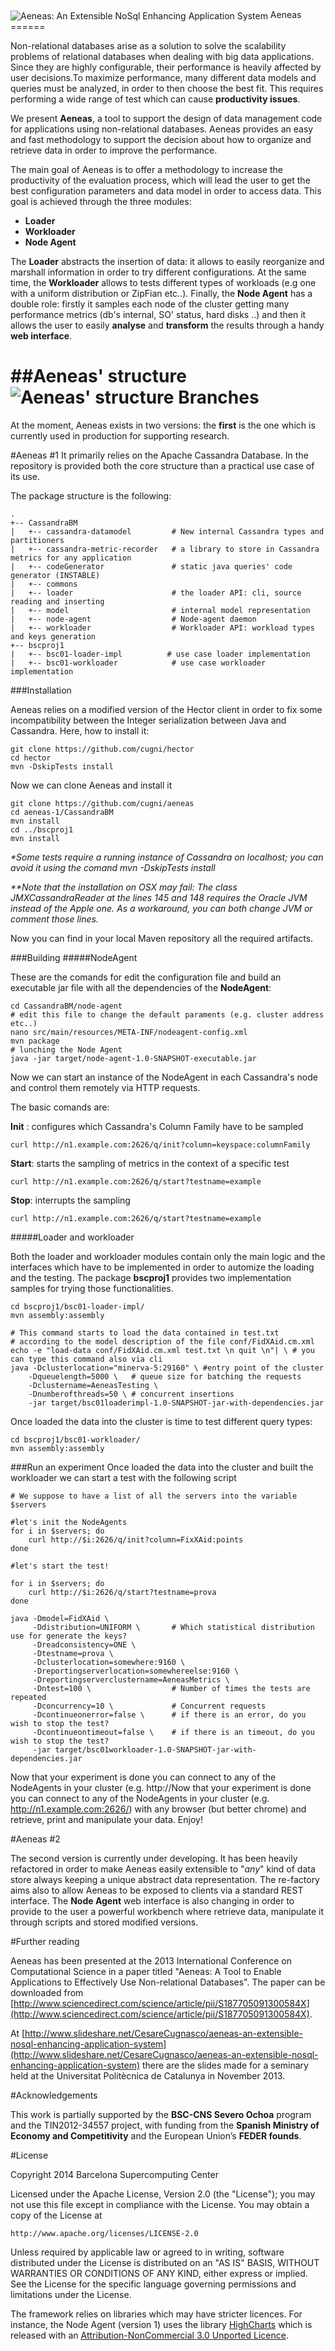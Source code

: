 <img align="center" src="http://i.imgur.com/btdQJC2.jpg" title="Aeneas: An Extensible NoSql Enhancing Application System" />
Aeneas
======

Non-relational databases arise as a solution to solve the scalability problems of relational databases when dealing with big data applications. Since they are highly configurable, their performance is heavily affected by user decisions.To maximize performance, many different data models and queries must be analyzed, in order to then choose the best fit. This requires performing a wide range of test which can cause **productivity issues**.

We present **Aeneas**, a tool to support the design of data management code for applications using non-relational databases. Aeneas provides an easy and fast methodology to support the decision about how to organize and retrieve data in order to improve the performance.

The main goal of Aeneas is to offer a methodology to increase the productivity of the evaluation process, which will lead the user to get the best configuration parameters and data model in order to access data.
This goal is achieved through the three modules: 
 
* **Loader**
* **Workloader**
* **Node Agent**

The **Loader** abstracts the insertion  of data: it allows to  easily  reorganize and marshall information  in order to try different  configurations. At the same time,  the **Workloader** allows to tests  different types of  workloads (e.g one with a uniform distribution or ZipFian etc..). Finally, the **Node Agent** has a double role: firstly it  samples each node of the cluster getting many performance metrics (db's internal, SO' status, hard disks ..) and then it allows the user to easily **analyse** and **transform** the results through a  handy **web interface**.

##Aeneas' structure
 <img src="http://i.imgur.com/9LQOTKx.png" title="Aeneas' structure" />
Branches
=========
At the moment, Aeneas exists in two versions: the **first** is the one which is currently  used in production for supporting research. 

#Aeneas #1
It primarily relies on the Apache Cassandra Database. In the repository is provided both the core structure than a practical use case of its use.

The package structure is the following:

	.
	+-- CassandraBM
	|   +-- cassandra-datamodel  		# New internal Cassandra types and partitioners 
	|   +-- cassandra-metric-recorder   # a library to store in Cassandra metrics for any application
	|   +-- codeGenerator				# static java queries' code generator (INSTABLE) 
	|   +-- commons
	|   +-- loader						# the loader API: cli, source reading and inserting
	|   +-- model						# internal model representation
	|   +-- node-agent					# Node-agent daemon
	|   +-- workloader					# Workloader API: workload types and keys generation
	+-- bscproj1
	|   +-- bsc01-loader-impl          # use case loader implementation
	|   +-- bsc01-workloader          	# use case workloader implementation


###Installation 

Aeneas relies on a modified version of the Hector client in order to fix some incompatibility between the Integer serialization between Java and Cassandra.
Here, how to install it: 
	
	git clone https://github.com/cugni/hector
	cd hector
	mvn -DskipTests install 

Now we can clone Aeneas and install it

	git clone https://github.com/cugni/aeneas
	cd aeneas-1/CassandraBM
	mvn install	
	cd ../bscproj1
	mvn install
	
 *\*Some tests require a running instance of Cassandra on localhost; you can avoid it using the comand mvn -DskipTests install*

*\*\*Note that the installation on OSX may fail: The class JMXCassandraReader at the lines 145 and 148 requires the Oracle JVM instead of the Apple one. As a workaround,  you can both change JVM or comment those lines.*
 
 Now you can find in your local Maven repository all the required artifacts. 
 
###Building
#####NodeAgent

These are the comands for edit the configuration file and build an executable jar file with all the dependencies of the **NodeAgent**:

	cd CassandraBM/node-agent
	# edit this file to change the default paraments (e.g. cluster address etc..)
	nano src/main/resources/META-INF/nodeagent-config.xml 
	mvn package
	# lunching the Node Agent
	java -jar target/node-agent-1.0-SNAPSHOT-executable.jar 

Now we can start an instance of the NodeAgent in each Cassandra's node and control them remotely via HTTP requests.


The basic comands are:

**Init** : configures which  Cassandra's Column Family have to be sampled
	
	curl http://n1.example.com:2626/q/init?column=keyspace:columnFamily
	
**Start**: starts the sampling of metrics in the context of a specific test
	
	curl http://n1.example.com:2626/q/start?testname=example

**Stop**: interrupts the sampling
	
	curl http://n1.example.com:2626/q/start?testname=example
	


#####Loader and workloader

Both the  loader  and workloader modules contain only the  main logic and the interfaces which have to be implemented in order to automize the loading and the testing. The package **bscproj1** provides two implementation samples for trying those functionalities.

	cd bscproj1/bsc01-loader-impl/
	mvn assembly:assembly
	
	# This command starts to load the data contained in test.txt
	# according to the model description of the file conf/FidXAid.cm.xml
	echo -e "load-data conf/FidXAid.cm.xml test.txt \n quit \n"| \ # you can type this command also via cli
	java -Dclusterlocation="minerva-5:29160" \ #entry point of the cluster
 		-Dqueuelength=5000 \   # queue size for batching the requests
 		-Dclustername=AeneasTesting \ 
 		-Dnumberofthreads=50 \ # concurrent insertions
        -jar target/bsc01loaderimpl-1.0-SNAPSHOT-jar-with-dependencies.jar 
	

Once loaded the data into the cluster is time to test different query types:

	cd bscproj1/bsc01-workloader/
	mvn assembly:assembly
	
	
###Run an experiment
Once loaded the data into the cluster and built the workloader we can start a test with the following script
	
	# We suppose to have a list of all the servers into the variable $servers
	
	#let's init the NodeAgents
	for i in $servers; do		
		curl http://$i:2626/q/init?column=FixXAid:points
	done
	
	#let's start the test!
	
	for i in $servers; do		
		curl http://$i:2626/q/start?testname=prova
	done
	
	java -Dmodel=FidXAid \
		 -Ddistribution=UNIFORM \ 		# Which statistical distribution use for generate the keys?
		 -Dreadconsistency=ONE \		
		 -Dtestname=prova \
		 -Dclusterlocation=somewhere:9160 \
		 -Dreportingserverlocation=somewhereelse:9160 \
		 -Dreportingserverclustername=AeneasMetrics \
 		 -Dntest=100 \  				# Number of times the tests are repeated
		 -Dconcurrency=10 \ 			# Concurrent requests
		 -Dcontinueonerror=false \    	# if there is an error, do you wish to stop the test?
		 -Dcontinueontimeout=false \	# if there is an timeout, do you wish to stop the test?
		 -jar target/bsc01workloader-1.0-SNAPSHOT-jar-with-dependencies.jar 


Now that your experiment is done you can connect to any of the NodeAgents in your cluster (e.g. http://Now that your experiment is done you can connect to any of the NodeAgents in your cluster (e.g. http://n1.example.com:2626/) with any browser (but better chrome) and retrieve, print and manipulate your data. Enjoy!
 

	
 
#Aeneas #2


The second version is currently under developing. It has been heavily refactored in order to make Aeneas easily extensible to "*any*" kind of data store always keeping a  unique abstract data representation. The re-factory aims also to allow Aeneas to be exposed to clients via a standard REST interface. The  **Node Agent** web interface is also changing in order to provide to the user a powerful workbench where retrieve data, manipulate it through scripts and stored modified versions.

#Further reading

Aeneas has been presented at the 2013 International Conference on Computational Science in a paper titled "Aeneas: A Tool to Enable Applications to Effectively Use Non-relational Databases". The paper can be downloaded from  [http://www.sciencedirect.com/science/article/pii/S187705091300584X](http://www.sciencedirect.com/science/article/pii/S187705091300584X).

At [http://www.slideshare.net/CesareCugnasco/aeneas-an-extensible-nosql-enhancing-application-system](http://www.slideshare.net/CesareCugnasco/aeneas-an-extensible-nosql-enhancing-application-system) there are the slides made for a seminary held at the Universitat Politècnica de Catalunya in November 2013.


#Acknowledgements

This work is partially supported by the **BSC-CNS Severo Ochoa** program and the TIN2012-34557 project, with funding from the **Spanish Ministry of Economy and Competitivity** and the European Union’s **FEDER founds**.


#License

Copyright 2014  Barcelona Supercomputing Center

Licensed under the Apache License, Version 2.0 (the "License");
you may not use this file except in compliance with the License.
You may obtain a copy of the License at

    http://www.apache.org/licenses/LICENSE-2.0

Unless required by applicable law or agreed to in writing, software
distributed under the License is distributed on an "AS IS" BASIS,
WITHOUT WARRANTIES OR CONDITIONS OF ANY KIND, either express or implied.
See the License for the specific language governing permissions and
limitations under the License.

The framework relies on libraries which may have stricter licences. For instance, the Node Agent (version 1) uses the library [HighCharts](http://www.highcharts.com/) which is released with an [Attribution-NonCommercial 3.0 Unported Licence](http://creativecommons.org/licenses/by-nc/3.0/).
